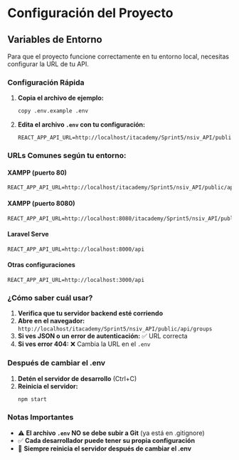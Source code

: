# Configuración del Proyecto

## Variables de Entorno

Para que el proyecto funcione correctamente en tu entorno local, necesitas configurar la URL de tu API.

### Configuración Rápida

1. **Copia el archivo de ejemplo:**
   ```bash
   copy .env.example .env
   ```

2. **Edita el archivo `.env` con tu configuración:**
   ```
   REACT_APP_API_URL=http://localhost/itacademy/Sprint5/nsiv_API/public/api
   ```

### URLs Comunes según tu entorno:

#### XAMPP (puerto 80)
```
REACT_APP_API_URL=http://localhost/itacademy/Sprint5/nsiv_API/public/api
```

#### XAMPP (puerto 8080)
```
REACT_APP_API_URL=http://localhost:8080/itacademy/Sprint5/nsiv_API/public/api
```

#### Laravel Serve
```
REACT_APP_API_URL=http://localhost:8000/api
```

#### Otras configuraciones
```
REACT_APP_API_URL=http://localhost:3000/api
```

### ¿Cómo saber cuál usar?

1. **Verifica que tu servidor backend esté corriendo**
2. **Abre en el navegador:** `http://localhost/itacademy/Sprint5/nsiv_API/public/api/groups`
3. **Si ves JSON o un error de autenticación:** ✅ URL correcta
4. **Si ves error 404:** ❌ Cambia la URL en el `.env`

### Después de cambiar el .env

1. **Detén el servidor de desarrollo** (Ctrl+C)
2. **Reinicia el servidor:**
   ```bash
   npm start
   ```

### Notas Importantes

- ⚠️ **El archivo `.env` NO se debe subir a Git** (ya está en .gitignore)
- ✅ **Cada desarrollador puede tener su propia configuración**
- 🔄 **Siempre reinicia el servidor después de cambiar el .env**
